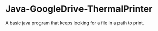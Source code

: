 # Java-GoogleDrive-ThermalPrinter
A basic java program that keeps looking for a file in a path to print.
